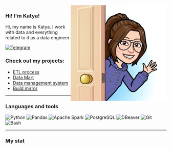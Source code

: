 <img align='right' src="https://github.com/RuzKate/RuzKate/blob/main/jpg/photo.jpg?raw=true" width="300">

### **Hi! I'm Katya!**

Hi, my name is Katya. I work with data and everything related to it as a data engineer. 

[![Telegram](https://img.shields.io/badge/-Telegram-2CA5E0?style=flat&logo=telegram&logoColor=white)](https://t.me/ryz_kate)

### Check out my projects:
- [ETL process](https://github.com/RuzKate/etl_process_de.git)
- [Data Mart](https://github.com/RuzKate/data_mart_de.git)
- [Data management system](https://github.com/RuzKate/data_management_system.git)
- [Build mirror](https://github.com/RuzKate/build_mirrior.git)

***
### Languages and tools
![Python](https://img.shields.io/badge/-Python-3776AB?logo=python&logoColor=white)
![Pandas](https://img.shields.io/badge/-Pandas-150458?logo=pandas&logoColor=white)
![Apache Spark](https://img.shields.io/badge/-Apache%20Spark-E25A1C?logo=apachespark&logoColor=white)
![PostgreSQL](https://img.shields.io/badge/-PostgreSQL-336791?logo=postgresql&logoColor=white)
![DBeaver](https://img.shields.io/badge/-DBeaver-382923?logo=dbeaver&logoColor=white)
![Git](https://img.shields.io/badge/-Git-F05032?logo=git&logoColor=white)
![Bash](https://img.shields.io/badge/-Bash-4EAA25?logo=gnu-bash&logoColor=white)
***
### My stat

<div id="stat" align="center">
    <img src="http://github-profile-summary-cards.vercel.app/api/cards/profile-details?username=RuzKate&theme=github_dark" alt=""/>
    <img src="http://github-profile-summary-cards.vercel.app/api/cards/most-commit-language?username=RuzKate&theme=github_dark" alt=""/>
     <img src="http://github-profile-summary-cards.vercel.app/api/cards/stats?username=RuzKate&theme=github_dark" alt=""/>
</div>
